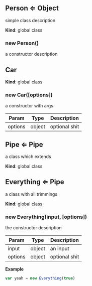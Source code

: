 <a name="Person"></a>
## Person ⇐ Object
simple class description

**Kind**: global class


<a name="new_Person_new"></a>
### new Person()
a constructor description


<a name="Car"></a>
## Car
**Kind**: global class


<a name="new_Car_new"></a>
### new Car([options])
a constructor with args

  

| Param   | Type   | Description   |
| ------- | ------ | ------------- |
| options | object | optional shit |


<a name="Pipe"></a>
## Pipe ⇐ Pipe
a class which extends

**Kind**: global class


<a name="Everything"></a>
## Everything ⇐ Pipe
a class with all trimmings

**Kind**: global class


<a name="new_Everything_new"></a>
### new Everything(input, [options])
the constructor description

  

| Param   | Type   | Description   |
| ------- | ------ | ------------- |
| input   | object | an input      |
| options | object | optional shit |


**Example**
```js
var yeah = new Everything(true)
```


